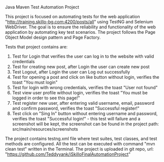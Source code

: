 Java Maven Test Automation Project

This project is focused on automating tests for the web application "http://training.skillo-bg.com:4200/posts/all" using TestNG and Selenium WebDriver.
The goal is to ensure the reliability and functionality of the web application by automating key test scenarios.
The project follows the Page Object Model design pattern and Page Factory.

Tests that project contains are:
1. Test for Login that verifies the user can log in to the website with valid credentials
2. Test for creating new post, after Login the user can create new post
3. Test Logout, after Login the user can Log out successfully
4. Test for opening a post and click on like button without login, verifies the toast "You must login"
5. Test for login with wrong credentials, verifies the  toast "User not found"
6. Test view user profile without login, verifies the toast "You must be logged in order to see this page!"
7. Test register new user, after entering valid username, email, password and confirm password, verifies the toast "Successful register!"
8. Test click on "Sing In" button without entering username and password, verifies the toast "Successful login!" - this test will failure
   and a screenshot will be kept, the screenshot can be found in the project path: src/main/resources/screenshots

The project contains testng.xml file where test suites, test classes, and test methods are configured.
All the test can be executed with command "mvn clean test" written in the Terminal. 
The project is uploaded in git repo, url: "https://github.com/Teddyyank/iSkilloFinalAutomationProject" 
